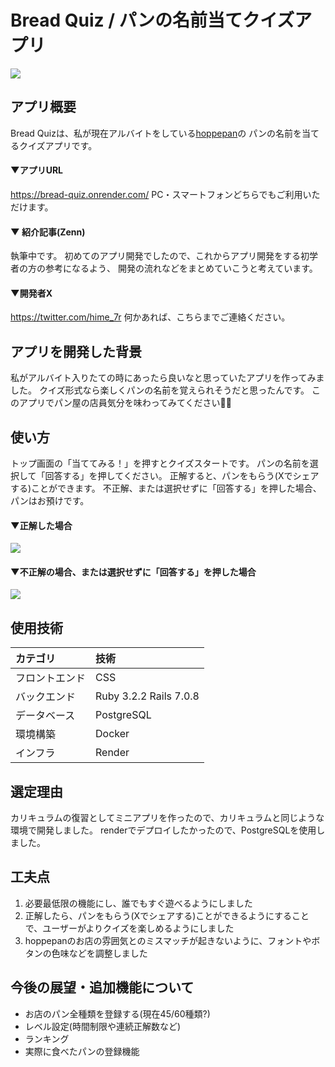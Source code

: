 # Bread Quiz / パンの名前当てクイズアプリ
![](https://i.gyazo.com/2f774a5cc714356ed612aafe13428cbe.jpg)

## アプリ概要
Bread Quizは、私が現在アルバイトをしている[hoppepan](https://www.instagram.com/hoppe_pan/)の
パンの名前を当てるクイズアプリです。

#### ▼アプリURL
https://bread-quiz.onrender.com/
PC・スマートフォンどちらでもご利用いただけます。

#### ▼ 紹介記事(Zenn)
執筆中です。
初めてのアプリ開発でしたので、これからアプリ開発をする初学者の方の参考になるよう、
開発の流れなどをまとめていこうと考えています。

#### ▼開発者X
https://twitter.com/hime_7r
何かあれば、こちらまでご連絡ください。

## アプリを開発した背景
私がアルバイト入りたての時にあったら良いなと思っていたアプリを作ってみました。
クイズ形式なら楽しくパンの名前を覚えられそうだと思ったんです。
このアプリでパン屋の店員気分を味わってみてください🍞✨

## 使い方
トップ画面の「当ててみる！」を押すとクイズスタートです。
パンの名前を選択して「回答する」を押してください。
正解すると、パンをもらう(Xでシェアする)ことができます。
不正解、または選択せずに「回答する」を押した場合、パンはお預けです。

#### ▼正解した場合
![](https://i.gyazo.com/a075577fdc1af0dd7740ed7b366fcf10.gif)

#### ▼不正解の場合、または選択せずに「回答する」を押した場合
![](https://i.gyazo.com/2d286a96f05feb09afff2008f0da67d5.gif)

## 使用技術
|カテゴリ|技術|
|:--|:--|
|フロントエンド|CSS|
|バックエンド|Ruby 3.2.2 Rails 7.0.8|
|データベース|PostgreSQL|
|環境構築|Docker|
|インフラ|Render|

## 選定理由
カリキュラムの復習としてミニアプリを作ったので、カリキュラムと同じような環境で開発しました。
renderでデプロイしたかったので、PostgreSQLを使用しました。

## 工夫点
1. 必要最低限の機能にし、誰でもすぐ遊べるようにしました
2. 正解したら、パンをもらう(Xでシェアする)ことができるようにすることで、ユーザーがよりクイズを楽しめるようにしました
3. hoppepanのお店の雰囲気とのミスマッチが起きないように、フォントやボタンの色味などを調整しました

## 今後の展望・追加機能について
- お店のパン全種類を登録する(現在45/60種類?)
- レベル設定(時間制限や連続正解数など)
- ランキング
- 実際に食べたパンの登録機能
